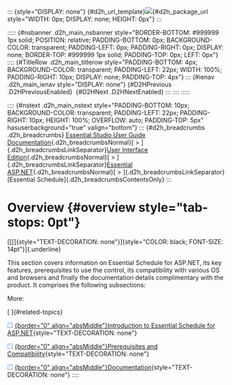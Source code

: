 ::: {style="DISPLAY: none"}
[](ms-xhelp:///?Id=d2h_url_template){#d2h_url_template}![](!package_url!){#d2h_package_url style="WIDTH: 0px; DISPLAY: none; HEIGHT: 0px"}
:::

::::: {#nsbanner .d2h_main_nsbanner style="BORDER-BOTTOM: #999999 1px solid; POSITION: relative; PADDING-BOTTOM: 0px; BACKGROUND-COLOR: transparent; PADDING-LEFT: 0px; PADDING-RIGHT: 0px; DISPLAY: none; BORDER-TOP: #999999 1px solid; PADDING-TOP: 0px; LEFT: 0px"}
:::: {#TitleRow .d2h_main_titlerow style="PADDING-BOTTOM: 4px; BACKGROUND-COLOR: transparent; PADDING-LEFT: 22px; WIDTH: 100%; PADDING-RIGHT: 10px; DISPLAY: none; PADDING-TOP: 4px"}
::: {#ienav .d2h_main_ienav style="DISPLAY: none"}
[](ms-xhelp:///?Id=6e6a8395-9eed-46bb-a442-228e3683f437){#D2HPrevious .D2HPreviousEnabled}  [](ms-xhelp:///?Id=bce65515-8580-47fe-89b1-54b16a73481e){#D2HNext .D2HNextEnabled}
:::
::::
:::::

:::: {#nstext .d2h_main_nstext style="PADDING-BOTTOM: 10px; BACKGROUND-COLOR: transparent; PADDING-LEFT: 22px; PADDING-RIGHT: 10px; HEIGHT: 100%; OVERFLOW: auto; PADDING-TOP: 5px" hasuserbackground="true" valign="bottom"}
::: {#d2h_breadcrumbs .d2h_breadcrumbs}
[Essential Studio User Guide Documentation](ms-xhelp:///?Id=12457748-09e3-4d74-a240-8e049cedf030){.d2h_breadcrumbsNormal}[ \> ]{.d2h_breadcrumbsLinkSeparator}[User Interface Edition](ms-xhelp:///?Id=c29296b7-531c-413b-a0ec-488ca1f7f669){.d2h_breadcrumbsNormal}[ \> ]{.d2h_breadcrumbsLinkSeparator}[Essential ASP.NET](ms-xhelp:///?Id=25c35330-c127-4dad-9a92-ed79dc7261a6){.d2h_breadcrumbsNormal}[ \> ]{.d2h_breadcrumbsLinkSeparator}[Essential Schedule]{.d2h_breadcrumbsContentsOnly}
:::

# Overview {#overview style="tab-stops: 0pt"}

[[[]{style="TEXT-DECORATION: none"}]{style="COLOR: black; FONT-SIZE: 14pt"}]{.underline} 

This section covers information on Essential Schedule for ASP.NET, its key features, prerequisites to use the control, its compatibility with various OS and browsers and finally the documentation details complimentary with the product. It comprises the following subsections:

More:

[ ]{#related-topics}

[![](button.gif){border="0" align="absMiddle"}Introduction to Essential Schedule for ASP.NET](ms-xhelp:///?Id=bce65515-8580-47fe-89b1-54b16a73481e){style="TEXT-DECORATION: none"}

[![](button.gif){border="0" align="absMiddle"}Prerequisites and Compatibility](ms-xhelp:///?Id=c15d6e1f-eb16-49a7-83e5-229abbc3c494){style="TEXT-DECORATION: none"}

[![](button.gif){border="0" align="absMiddle"}Documentation](ms-xhelp:///?Id=2e304392-4b65-43a1-bf18-5d9ef7eb43a9){style="TEXT-DECORATION: none"}
::::
